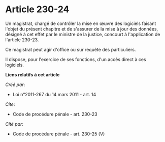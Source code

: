 # Article 230-24

Un magistrat, chargé de contrôler la mise en œuvre des logiciels faisant l'objet du présent chapitre et de s'assurer de la
mise à jour des données, désigné à cet effet par le ministre de la justice, concourt à l'application de l'article 230-23. 

Ce magistrat peut agir d'office ou sur requête des particuliers. 

Il dispose, pour l'exercice de ses fonctions, d'un accès direct à ces logiciels.

**Liens relatifs à cet article**

_Créé par_:

  - Loi n°2011-267 du 14 mars 2011 - art. 14

_Cite_:

  - Code de procédure pénale - art. 230-23

_Cité par_:

  - Code de procédure pénale - art. 230-25 (V)
